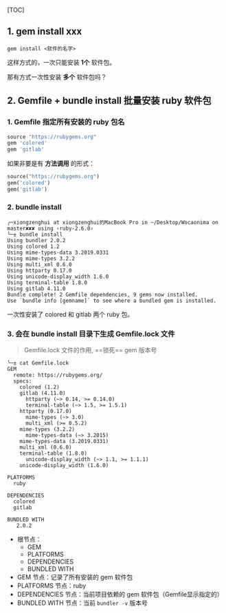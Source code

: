 [TOC]



## 1. gem install xxx

```
gem install <软件的名字>
```

这样方式的，一次只能安装 **1个** 软件包。

那有方式一次性安装 **多个** 软件包吗？



## 2.  Gemfile + bundle install 批量安装 ruby 软件包

### 1. Gemfile 指定所有安装的 ruby 包名

```ruby
source "https://rubygems.org"
gem 'colored'
gem 'gitlab'
```

如果非要是有 **方法调用** 的形式：

```ruby
source("https://rubygems.org")
gem('colored')
gem('gitlab')
```

### 2. bundle install

```
╭─xiongzenghui at xiongzenghui的MacBook Pro in ~/Desktop/Wocaonima on master✘✘✘ using ‹ruby-2.6.0›
╰─± bundle install
Using bundler 2.0.2
Using colored 1.2
Using mime-types-data 3.2019.0331
Using mime-types 3.2.2
Using multi_xml 0.6.0
Using httparty 0.17.0
Using unicode-display_width 1.6.0
Using terminal-table 1.8.0
Using gitlab 4.11.0
Bundle complete! 2 Gemfile dependencies, 9 gems now installed.
Use `bundle info [gemname]` to see where a bundled gem is installed.
```

一次性安装了 colored 和 gitlab 两个 ruby 包。

### 3. 会在 bundle install 目录下生成 Gemfile.lock 文件

> Gemfile.lock 文件的作用, ==锁死== gem 版本号

```
╰─± cat Gemfile.lock
GEM
  remote: https://rubygems.org/
  specs:
    colored (1.2)
    gitlab (4.11.0)
      httparty (~> 0.14, >= 0.14.0)
      terminal-table (~> 1.5, >= 1.5.1)
    httparty (0.17.0)
      mime-types (~> 3.0)
      multi_xml (>= 0.5.2)
    mime-types (3.2.2)
      mime-types-data (~> 3.2015)
    mime-types-data (3.2019.0331)
    multi_xml (0.6.0)
    terminal-table (1.8.0)
      unicode-display_width (~> 1.1, >= 1.1.1)
    unicode-display_width (1.6.0)

PLATFORMS
  ruby

DEPENDENCIES
  colored
  gitlab

BUNDLED WITH
   2.0.2
```

- 根节点：
  - GEM
  - PLATFORMS
  - DEPENDENCIES
  - BUNDLED WITH
- GEM 节点：记录了所有安装的 gem 软件包
- PLATFORMS 节点：ruby
- DEPENDENCIES 节点：当前项目依赖的 gem 软件包（Gemfile显示指定的）
- BUNDLED WITH 节点：当前 `bundler -v` 版本号



